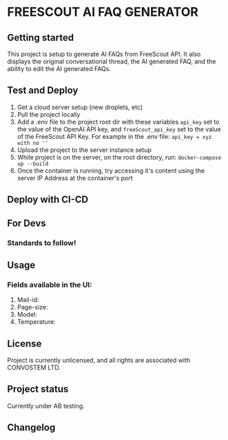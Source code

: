 # FREESCOUT AI FAQ GENERATOR


## Getting started

This project is setup to generate AI FAQs from FreeScout API. It also displays the original conversational thread, the AI generated FAQ, and the ability to edit the AI generated FAQs.

## Test and Deploy

1. Get a cloud server setup (new droplets, etc)
2. Pull the project locally
3. Add a .env file to the project root dir with these variables `api_key` set to the value of the OpenAI API key, and `freeScout_api_key` set to the value of the FreeScout API Key. For example in the .env file: `api_key = xyz with no ''`
4. Upload the project to the server instance setup
5. While project is on the server, on the root directory, run:
    `docker-compose up --build`
6. Once the container is running, try accessing it's content using the server IP Address at the container's port

## Deploy with CI-CD

## For Devs

### Standards to follow!

## Usage
### Fields available in the UI:
1. Mail-id:
2. Page-size:
3. Model:
4. Temperature: 

## License
Project is currently unlicensed, and all rights are associated with CONVOSTEM LTD.

## Project status
Currently under AB testing.

## Changelog
